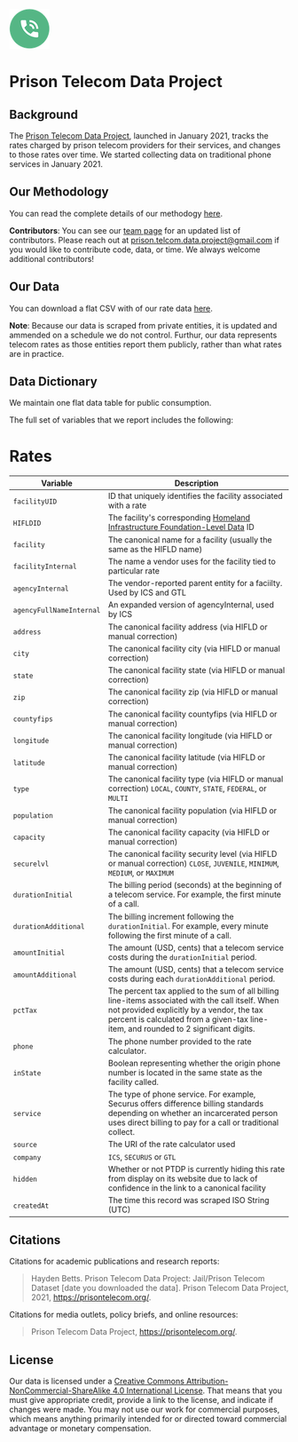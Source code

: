 
![logo](logo.png)

# Prison Telecom Data Project

## Background 
The [Prison Telecom Data Project](https://prisontelecomdata.org), launched in January 2021, tracks the rates charged by prison telecom providers for their services, and changes to those rates over time. We started collecting data on traditional phone services in January 2021.

## Our Methodology  
You can read the complete details of our methodogy [here](https://prisontelecom.org/methods).

**Contributors**: You can see our [team page](https://prisontelecom.org/team) for an updated list of contributors. Please reach out at prison.telcom.data.project@gmail.com if you would like to contribute code, data, or time. We always welcome additional contributors! 

## Our Data 

You can download a flat CSV with of our rate data [here](https://github.com/PTDP/data/blob/main/data/rates.md).

**Note**: Because our data is scraped from private entities, it is updated and ammended on a schedule we do not control. Furthur, our data represents telecom rates as those entities report them publicly, rather than what rates are in practice.

## Data Dictionary 
We maintain one flat data table for public consumption.

The full set of variables that we report includes the following: 

# Rates
| Variable               | Description                                                                                                                    |
|------------------------|--------------------------------------------------------------------------------------------------------------------------------|
| `facilityUID`          | ID that uniquely identifies the facility associated with a rate                                                                |
| `HIFLDID`              | The facility's corresponding [Homeland Infrastructure Foundation-Level Data](https://hifld-geoplatform.opendata.arcgis.com/datasets/prison-boundaries/data) ID |
| `facility`             | The canonical name for a facility (usually the same as the HIFLD name)                                                         |
| `facilityInternal`     | The name a vendor uses for the facility tied to particular rate                                                                |
| `agencyInternal`       | The vendor-reported parent entity for a faciilty. Used by ICS and GTL                                                          |
| `agencyFullNameInternal`| An expanded version of agencyInternal, used by ICS                                                                            |
| `address`              | The canonical facility address (via HIFLD or manual correction)                                                                
| `city`                 | The canonical facility city (via HIFLD or manual correction)                                                                   |
| `state`                | The canonical facility state (via HIFLD or manual correction)                                                                  |
| `zip`                  | The canonical facility zip (via HIFLD or manual correction)                                                                    |
| `countyfips`           | The canonical facility countyfips (via HIFLD or manual correction)                                                             |
| `longitude`            | The canonical facility longitude (via HIFLD or manual correction)                                                              |
| `latitude`             | The canonical facility latitude (via HIFLD or manual correction)                                                               |
| `type`                 | The canonical facility type (via HIFLD or manual correction) `LOCAL`, `COUNTY`, `STATE`, `FEDERAL`, or `MULTI`                 |
| `population`           | The canonical facility population (via HIFLD or manual correction)                                                             |
| `capacity`             | The canonical facility capacity (via HIFLD or manual correction)                                                               |
| `securelvl`            | The canonical facility security level (via HIFLD or manual correction) `CLOSE`, `JUVENILE`, `MINIMUM`, `MEDIUM`, or `MAXIMUM`  |
| `durationInitial`      | The billing period (seconds) at the beginning of a telecom service. For example, the first minute of a call.                   |
| `durationAdditional`   | The billing increment following the `durationInitial`. For example, every minute following the first minute of a call.         |
| `amountInitial`        | The amount (USD, cents) that a telecom service costs during the `durationInitial` period.                                      |
| `amountAdditional`     | The amount (USD, cents) that a telecom service costs during each `durationAdditional` period.     
| `pctTax`               | The percent tax applied to the sum of all billing line-items associated with the call itself. When not provided explicitly by a vendor, the tax percent is calculated from a given-tax line-item, and rounded to 2 significant digits.   
| `phone`                | The phone number provided to the rate calculator.                                                                              |
| `inState`              | Boolean representing whether the origin phone number is located in the same state as the facility called.                      |    
| `service`              | The type of phone service. For example, Securus offers difference billing standards depending on whether an incarcerated person uses direct billing to pay for a call or traditional collect.
| `source`               | The URI of the rate calculator used                                                                                            |
| `company`              | `ICS`, `SECURUS` or `GTL`                                                   |
| `hidden`               | Whether or not PTDP is currently hiding this rate from display on its website due to lack of confidence in the link to a canonical facility                                                    |
| `createdAt`            | The time this record was scraped ISO String (UTC)                                                                                  |

## Citations

Citations for academic publications and research reports:

> Hayden Betts. Prison Telecom Data Project: Jail/Prison Telecom Dataset [date you downloaded the data]. Prison Telecom Data Project, 2021, https://prisontelecom.org/.

Citations for media outlets, policy briefs, and online resources:

> Prison Telecom Data Project, https://prisontelecom.org/.

## License 
Our data is licensed under a [Creative Commons Attribution-NonCommercial-ShareAlike 4.0 International License](https://creativecommons.org/licenses/by-nc-sa/4.0/). That means that you must give appropriate credit, provide a link to the license, and indicate if changes were made. You may not use our work for commercial purposes, which means anything primarily intended for or directed toward commercial advantage or monetary compensation. 
